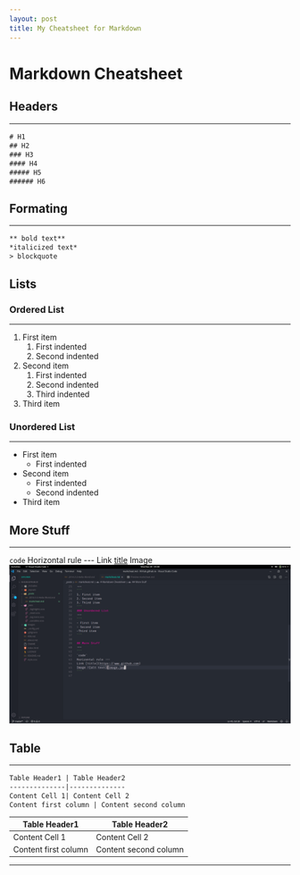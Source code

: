 ```yaml
---
layout: post
title: My Cheatsheet for Markdown
---
```


# Markdown Cheatsheet

## Headers
---
```
# H1
## H2
### H3
#### H4
##### H5
###### H6
```

## Formating
---
```
** bold text**
*italicized text*
> blockquote
```

## Lists

### Ordered List
---

1. First item
    1. First indented
    2. Second indented
2. Second item
    1. First indented
    2. Second indented
    3. Third indented
3. Third item

### Unordered List
---

- First item
    - First indented
- Second item
    - First indented
    - Second indented
- Third item


## More Stuff
---

`code`
Horizontal rule ---
Link [title](https://www.github.com)
Image ![alt text](/images/mark.png)


## Table
---
    Table Header1 | Table Header2
    --------------|--------------
    Content Cell 1| Content Cell 2
    Content first column | Content second column

Table Header1 | Table Header2
--------------|--------------
Content Cell 1| Content Cell 2
Content first column | Content second column
---